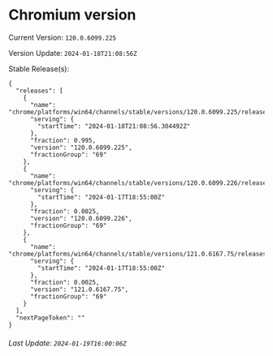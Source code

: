 # Chromium version

Current Version: `120.0.6099.225`

Version Update: `2024-01-18T21:08:56Z`

Stable Release(s):
```
{
  "releases": [
    {
      "name": "chrome/platforms/win64/channels/stable/versions/120.0.6099.225/releases/1705612136",
      "serving": {
        "startTime": "2024-01-18T21:08:56.304492Z"
      },
      "fraction": 0.995,
      "version": "120.0.6099.225",
      "fractionGroup": "69"
    },
    {
      "name": "chrome/platforms/win64/channels/stable/versions/120.0.6099.226/releases/1705517700",
      "serving": {
        "startTime": "2024-01-17T18:55:00Z"
      },
      "fraction": 0.0025,
      "version": "120.0.6099.226",
      "fractionGroup": "69"
    },
    {
      "name": "chrome/platforms/win64/channels/stable/versions/121.0.6167.75/releases/1705517700",
      "serving": {
        "startTime": "2024-01-17T18:55:00Z"
      },
      "fraction": 0.0025,
      "version": "121.0.6167.75",
      "fractionGroup": "69"
    }
  ],
  "nextPageToken": ""
}
```

###### Last Update: `2024-01-19T16:00:06Z`
        